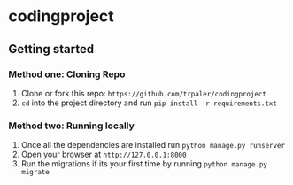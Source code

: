 # codingproject


## Getting started

### Method one: Cloning Repo

1. Clone or fork this repo: `https://github.com/trpaler/codingproject`
2. `cd` into the project directory and run `pip install -r requirements.txt`

### Method two: Running locally

1. Once all the dependencies are installed run `python manage.py runserver`
2. Open your browser at `http://127.0.0.1:8000`
3. Run the migrations if its your first time by running `python manage.py migrate`
